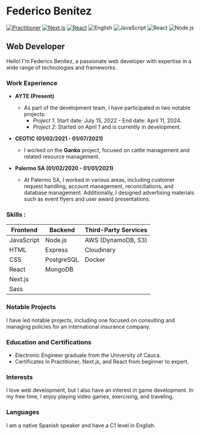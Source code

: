 # Federico Benítez

[![Practitioner](https://img.shields.io/badge/Certificate-Practitioner-blue)](https://cp.certmetrics.com/amazon/en/public/verify/credential/edee1d39525a45a39ee7b36271419cbf)
[![Next.js](https://img.shields.io/badge/Certificate-Next.js-orange)](https://www.udemy.com/certificate/UC-ad168ab9-7edd-4961-b7a2-a7f926a11757/)
[![React](https://img.shields.io/badge/Certificate-React-green)](https://www.udemy.com/certificate/UC-9f1c1888-ae85-4964-a0ee-648145c3a64f/)
![English](https://img.shields.io/badge/English-C1-brightgreen)
![JavaScript](https://img.shields.io/badge/JavaScript-Expert-yellow)
![React](https://img.shields.io/badge/React-Expert-blue)
![Node.js](https://img.shields.io/badge/Node.js-Expert-green)

## Web Developer

Hello! I'm Federico Benítez, a passionate web developer with expertise in a wide range of technologies and frameworks.

### Work Experience

- **AYTE (Present)**

  - As part of the development team, I have participated in two notable projects:
    - _Project 1_: Start date: July 15, 2022 - End date: April 11, 2024.
    - _Project 2_: Started on April 1 and is currently in development.

- **CEOTIC (01/02/2021 - 01/07/2021)**

  - I worked on the **Ganko** project, focused on cattle management and related resource management.

- **Palermo SA (01/02/2020 - 01/01/2021)**
  - At Palermo SA, I worked in various areas, including customer request handling, account management, reconciliations, and database management. Additionally, I designed advertising materials such as event flyers and user award presentations.

### Skills :

| Frontend   | Backend    | Third-Party Services |
| ---------- | ---------- | -------------------- |
| JavaScript | Node.js    | AWS (DynamoDB, S3)   |
| HTML       | Express    | Cloudinary           |
| CSS        | PostgreSQL | Docker               |
| React      | MongoDB    |
| Next.js    |
| Sass       |

### Notable Projects

I have led notable projects, including one focused on consulting and managing policies for an international insurance company.

### Education and Certifications

- Electronic Engineer graduate from the University of Cauca.
- Certificates in Practitioner, Next.js, and React from beginner to expert.

### Interests

I love web development, but I also have an interest in game development. In my free time, I enjoy playing video games, exercising, and traveling.

### Languages

I am a native Spanish speaker and have a C1 level in English.

